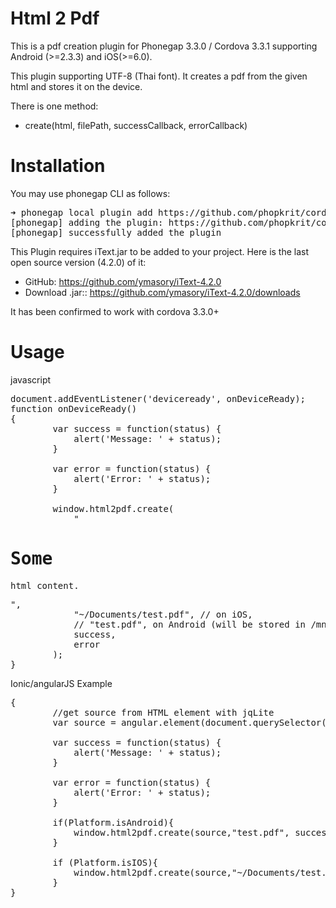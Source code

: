 Html 2 Pdf
=============

This is a pdf creation plugin for Phonegap 3.3.0 / Cordova 3.3.1 supporting Android (>=2.3.3) and iOS(>=6.0).

This plugin supporting UTF-8 (Thai font).
It creates a pdf from the given html and stores it on the device.

There is one method:

* create(html, filePath, successCallback, errorCallback)

Installation
======
You may use phonegap CLI as follows:

<pre>
➜ phonegap local plugin add https://github.com/phopkrit/cordova-plugin-html2pdf.git
[phonegap] adding the plugin: https://github.com/phopkrit/cordova-plugin-html2pdf.git
[phonegap] successfully added the plugin
</pre>

This Plugin requires iText.jar to be added to your project. Here is the last open source version (4.2.0) of it:    

 * GitHub: https://github.com/ymasory/iText-4.2.0
 * Download .jar:: https://github.com/ymasory/iText-4.2.0/downloads  
  
It has been confirmed to work with cordova 3.3.0+

Usage
====

javascript
<pre>
document.addEventListener('deviceready', onDeviceReady);
function onDeviceReady()
{
        var success = function(status) {
            alert('Message: ' + status);
        }

        var error = function(status) {
            alert('Error: ' + status);
        }

        window.html2pdf.create(
            "<html><head></head><body><h1>Some</h1><p>html content.</p></body></html>",
            "~/Documents/test.pdf", // on iOS,
			// "test.pdf", on Android (will be stored in /mnt/sdcard/th.azay.cordova.plugin.html2pdf/test.pdf)
            success,
            error
        );
}
</pre>
Ionic/angularJS Example
<pre>
{
        //get source from HTML element with jqLite
        var source = angular.element(document.querySelector('#id')).html();

        var success = function(status) {
            alert('Message: ' + status);
        }

        var error = function(status) {
            alert('Error: ' + status);
        }

        if(Platform.isAndroid){
            window.html2pdf.create(source,"test.pdf", success, error);
        } 
        
        if (Platform.isIOS){
            window.html2pdf.create(source,"~/Documents/test.pdf", success, error);
        }
}
</pre>
